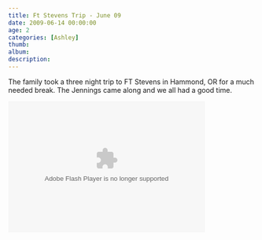 ```yaml
---
title: Ft Stevens Trip - June 09
date: 2009-06-14 00:00:00
age: 2
categories: [Ashley]
thumb: 
album: 
description: 
---
```

<p>The family took a three night trip to FT Stevens in Hammond, OR for a much needed break. The Jennings came along and we all had a good time.</p>
<p>
<embed type="application/x-shockwave-flash" src="http://picasaweb.google.com/s/c/bin/slideshow.swf" width="400" height="267" flashvars="host=picasaweb.google.com&amp;hl=en_US&amp;feat=flashalbum&amp;RGB=0x000000&amp;feed=http%3A%2F%2Fpicasaweb.google.com%2Fdata%2Ffeed%2Fapi%2Fuser%2Fwyseguys%2Falbumid%2F5347341925084777729%3Falt%3Drss%26kind%3Dphoto%26authkey%3DGv1sRgCPGsmqnS1-zHcw%26hl%3Den_US" pluginspage="http://www.macromedia.com/go/getflashplayer" />
</p>
